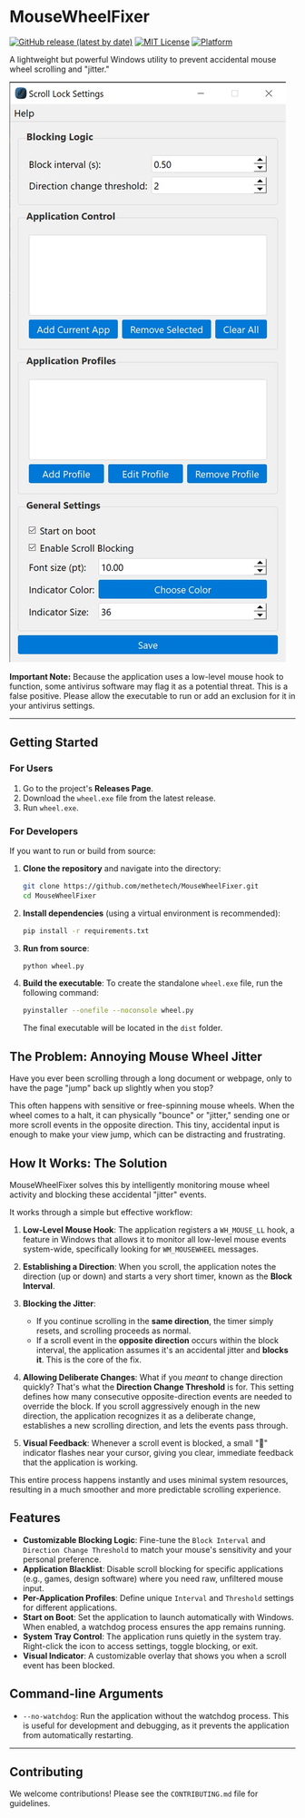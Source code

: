 # MouseWheelFixer

[![GitHub release (latest by date)](https://img.shields.io/github/v/release/methetech/MouseWheelFixer?style=for-the-badge)](https://github.com/methetech/MouseWheelFixer/releases)
[![MIT License](https://img.shields.io/badge/License-MIT-blue.svg?style=for-the-badge)](LICENSE.md)
[![Platform](https://img.shields.io/badge/Platform-Windows-0078D6.svg?style=for-the-badge)](https://www.microsoft.com/windows)

A lightweight but powerful Windows utility to prevent accidental mouse wheel scrolling and "jitter."

![MouseWheelFixer Settings UI](MouseWheelFixer.jpg)

**Important Note:** Because the application uses a low-level mouse hook to function, some antivirus software may flag it as a potential threat. This is a false positive. Please allow the executable to run or add an exclusion for it in your antivirus settings.

---

## Getting Started

### For Users

1.  Go to the project's **Releases Page**.
2.  Download the `wheel.exe` file from the latest release.
3.  Run `wheel.exe`.

### For Developers

If you want to run or build from source:

1.  **Clone the repository** and navigate into the directory:
    ```bash
    git clone https://github.com/methetech/MouseWheelFixer.git
    cd MouseWheelFixer
    ```

2.  **Install dependencies** (using a virtual environment is recommended):
    ```bash
    pip install -r requirements.txt
    ```

3.  **Run from source**:
    ```bash
    python wheel.py
    ```

4.  **Build the executable**:
    To create the standalone `wheel.exe` file, run the following command:
    ```bash
    pyinstaller --onefile --noconsole wheel.py
    ```
    The final executable will be located in the `dist` folder.

## The Problem: Annoying Mouse Wheel Jitter

Have you ever been scrolling through a long document or webpage, only to have the page "jump" back up slightly when you stop?

This often happens with sensitive or free-spinning mouse wheels. When the wheel comes to a halt, it can physically "bounce" or "jitter," sending one or more scroll events in the opposite direction. This tiny, accidental input is enough to make your view jump, which can be distracting and frustrating.

## How It Works: The Solution

MouseWheelFixer solves this by intelligently monitoring mouse wheel activity and blocking these accidental "jitter" events.

It works through a simple but effective workflow:

1.  **Low-Level Mouse Hook**: The application registers a `WH_MOUSE_LL` hook, a feature in Windows that allows it to monitor all low-level mouse events system-wide, specifically looking for `WM_MOUSEWHEEL` messages.

2.  **Establishing a Direction**: When you scroll, the application notes the direction (up or down) and starts a very short timer, known as the **Block Interval**.

3.  **Blocking the Jitter**:
    *   If you continue scrolling in the **same direction**, the timer simply resets, and scrolling proceeds as normal.
    *   If a scroll event in the **opposite direction** occurs within the block interval, the application assumes it's an accidental jitter and **blocks it**. This is the core of the fix.

4.  **Allowing Deliberate Changes**: What if you *meant* to change direction quickly? That's what the **Direction Change Threshold** is for. This setting defines how many consecutive opposite-direction events are needed to override the block. If you scroll aggressively enough in the new direction, the application recognizes it as a deliberate change, establishes a new scrolling direction, and lets the events pass through.

5.  **Visual Feedback**: Whenever a scroll event is blocked, a small "🚫" indicator flashes near your cursor, giving you clear, immediate feedback that the application is working.

This entire process happens instantly and uses minimal system resources, resulting in a much smoother and more predictable scrolling experience.

## Features

*   **Customizable Blocking Logic**: Fine-tune the `Block Interval` and `Direction Change Threshold` to match your mouse's sensitivity and your personal preference.
*   **Application Blacklist**: Disable scroll blocking for specific applications (e.g., games, design software) where you need raw, unfiltered mouse input.
*   **Per-Application Profiles**: Define unique `Interval` and `Threshold` settings for different applications.
*   **Start on Boot**: Set the application to launch automatically with Windows. When enabled, a watchdog process ensures the app remains running.
*   **System Tray Control**: The application runs quietly in the system tray. Right-click the icon to access settings, toggle blocking, or exit.
*   **Visual Indicator**: A customizable overlay that shows you when a scroll event has been blocked.

## Command-line Arguments

*   `--no-watchdog`: Run the application without the watchdog process. This is useful for development and debugging, as it prevents the application from automatically restarting.

---

## Contributing

We welcome contributions! Please see the `CONTRIBUTING.md` file for guidelines.